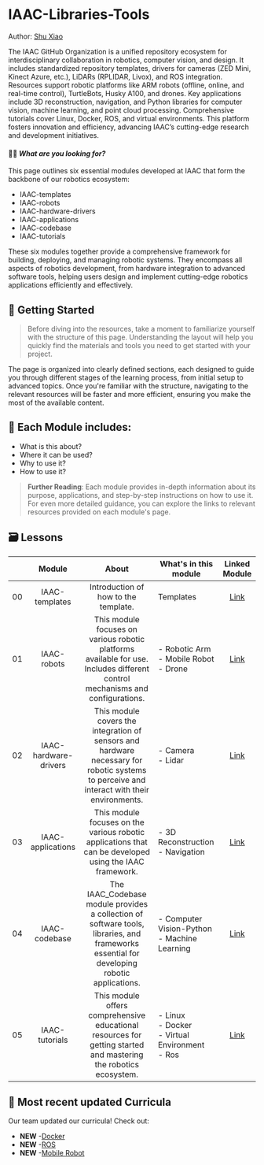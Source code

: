 # IAAC-Libraries-Tools

Author: [Shu Xiao](https://github.com/Shu980101)<br/>

The IAAC GitHub Organization is a unified repository ecosystem for interdisciplinary collaboration in robotics, computer vision, and design. It includes standardized repository templates, drivers for cameras (ZED Mini, Kinect Azure, etc.), LiDARs (RPLIDAR, Livox), and ROS integration. Resources support robotic platforms like ARM robots (offline, online, and real-time control), TurtleBots, Husky A100, and drones. Key applications include 3D reconstruction, navigation, and Python libraries for computer vision, machine learning, and point cloud processing. Comprehensive tutorials cover Linux, Docker, ROS, and virtual environments. This platform fosters innovation and efficiency, advancing IAAC’s cutting-edge research and development initiatives.


#### 🧑‍🎓 _What are you looking for?_ 

This page outlines six essential modules developed at IAAC that form the backbone of our robotics ecosystem:

- IAAC-templates
- IAAC-robots
- IAAC-hardware-drivers
- IAAC-applications
- IAAC-codebase
- IAAC-tutorials

These six modules together provide a comprehensive framework for building, deploying, and managing robotic systems. They encompass all aspects of robotics development, from hardware integration to advanced software tools, helping users design and implement cutting-edge robotics applications efficiently and effectively.


## 🌱 Getting Started 

> Before diving into the resources, take a moment to familiarize yourself with the structure of this page. Understanding the layout will help you quickly find the materials and tools you need to get started with your project. 

The page is organized into clearly defined sections, each designed to guide you through different stages of the learning process, from initial setup to advanced topics. Once you're familiar with the structure, navigating to the relevant resources will be faster and more efficient, ensuring you make the most of the available content.


## 📂 Each Module includes: 

- What is this about?
- Where it can be used?
- Why to use it?
- How to use it?

> **Further Reading**: 
Each module provides in-depth information about its purpose, applications, and step-by-step instructions on how to use it. For even more detailed guidance, you can explore the links to relevant resources provided on each module's page.

## 🗃️ Lessons

|     |                       Module                       |                            About                             | What's in this module                                                                                                                 |                                                         Linked Module                                                          |
| :-: | :------------------------------------------------------: | :--------------------------------------------------------------------: | ----------------------------------------------------------------------------------------------------------------------------------- | :----------------------------------------------------------------------------------------------------------------------------: |
| 00  |                     IAAC-templates                      |           Introduction of how to the template.           | Templates | [Link](IAAC-templates)   |
| 01  |                     IAAC-robots                     |             This module focuses on various robotic platforms available for use. Includes different control mechanisms and configurations.             | - Robotic  Arm<br/> - Mobile Robot<br/> - Drone                                                 |                            [Link](IAAC-robots)                               |
| 02  |                     IAAC-hardware-drivers                      |                             This module covers the integration of sensors and hardware necessary for robotic systems to perceive and interact with their environments.                              | - Camera<br/> - Lidar                                                                                                  |                       [Link](IAAC-hardware-drivers)                         |
| 03  |                        IAAC-applications                        |                         This module focuses on the various robotic applications that can be developed using the IAAC framework.                           | - 3D Reconstruction<br/> - Navigation                                                                                                   |                                       [Link](IAAC-applications)                                            |
| 04  |                        IAAC-codebase                        |                         The IAAC_Codebase module provides a collection of software tools, libraries, and frameworks essential for developing robotic applications.                          | - Computer Vision-Python<br/> - Machine Learning                                                               |                              [Link](IAAC-codebase)                               |
| 05  |                        IAAC-tutorials                        |                         This module offers comprehensive educational resources for getting started and mastering the robotics ecosystem.                           | - Linux<br/> - Docker<br/> - Virtual Environment<br/> - Ros<br/>|                              [Link](IAAC-tutorials)                               |


## 🎒 Most recent updated Curricula

Our team updated our curricula! Check out:

- **NEW** -[Docker](IAAC-tutorials)
- **NEW** -[ROS](IAAC-tutorials)
- **NEW** -[Mobile Robot](IAAC-hardware-drivers)

